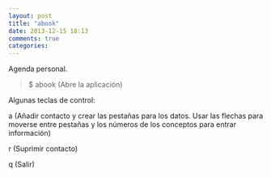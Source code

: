 ```yaml
---
layout: post
title: "abook"
date: 2013-12-15 18:13
comments: true
categories: 
---
```

Agenda personal.

>$ abook (Abre la aplicación)

Algunas teclas de control:

a (Añadir contacto y crear las pestañas para los datos. Usar las flechas para moverse entre pestañas y los números de los conceptos para entrar información)

r (Suprimir contacto)

q (Salir)

